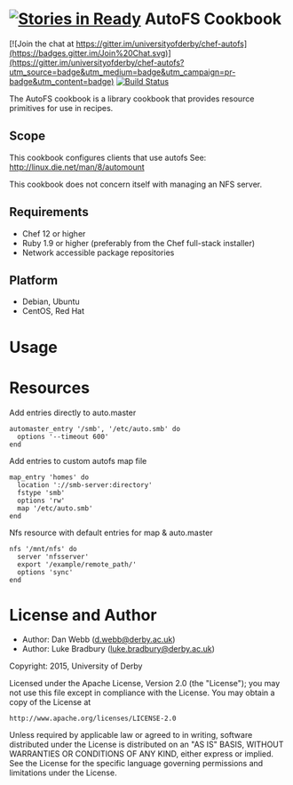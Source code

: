 [![Stories in Ready](https://badge.waffle.io/universityofderby/chef-autofs.png?label=ready&title=Ready)](https://waffle.io/universityofderby/chef-autofs)
AutoFS Cookbook
===============

[![Join the chat at https://gitter.im/universityofderby/chef-autofs](https://badges.gitter.im/Join%20Chat.svg)](https://gitter.im/universityofderby/chef-autofs?utm_source=badge&utm_medium=badge&utm_campaign=pr-badge&utm_content=badge)
[![Build
Status](https://travis-ci.org/universityofderby/chef-autofs.svg?branch=master)](https://travis-ci.org/universityofderby/chef-autofs)

The AutoFS cookbook is a library cookbook that provides resource primitives for
use in recipes.

Scope
-----
This cookbook configures clients that use autofs
See: http://linux.die.net/man/8/automount

This cookbook does not concern itself with managing an NFS server.

Requirements
------------
- Chef 12 or higher
- Ruby 1.9 or higher (preferably from the Chef full-stack installer)
- Network accessible package repositories

 Platform
---------
* Debian, Ubuntu
* CentOS, Red Hat

Usage
=====

Resources
=========

Add entries directly to auto.master
```
automaster_entry '/smb', '/etc/auto.smb' do
  options '--timeout 600'
end
```

Add entries to custom autofs map file
```
map_entry 'homes' do
  location '://smb-server:directory'
  fstype 'smb'
  options 'rw'
  map '/etc/auto.smb'
end
```

Nfs resource with default entries for map & auto.master
```
nfs '/mnt/nfs' do
  server 'nfsserver'
  export '/example/remote_path/'
  options 'sync'
end
```

License and Author
==================

* Author: Dan Webb (<d.webb@derby.ac.uk>)
* Author: Luke Bradbury (<luke.bradbury@derby.ac.uk>)


Copyright: 2015, University of Derby

Licensed under the Apache License, Version 2.0 (the "License");
you may not use this file except in compliance with the License.
You may obtain a copy of the License at

    http://www.apache.org/licenses/LICENSE-2.0

Unless required by applicable law or agreed to in writing, software
distributed under the License is distributed on an "AS IS" BASIS,
WITHOUT WARRANTIES OR CONDITIONS OF ANY KIND, either express or implied.
See the License for the specific language governing permissions and
limitations under the License.
